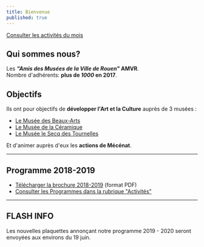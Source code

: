 ```yaml
---
title: Bienvenue
published: true
---
```


<p><a href="/pages/activites-du-mois.html" class="bouton">Consulter les activités du mois</a></p>  

## Qui sommes nous?

Les **_"Amis des Musées de la Ville de Rouen"_ AMVR**.  
Nombre d'adhérents: **plus de _1000_ en 2017**.

## Objectifs

Ils ont pour objectifs de **développer l'Art et la Culture** auprès de 3 musées :
- [Le Musée des Beaux-Arts](http://mbarouen.fr/fr)
- [Le Musée de la Céramique](http://museedelaceramique.fr/fr)
- [Le Musée le Secq des Tournelles](http://museelesecqdestournelles.fr/fr)

Et d'animer auprès d'eux les **actions de Mécénat**.

---

## Programme 2018-2019

- [Télécharger la brochure 2018-2019](/fichiers/adhesion-2018-2019.pdf) (format PDF)
- [Consulter les Programmes dans la rubrique "Activités"](/pages/activites.html)

---

## FLASH INFO  

Les nouvelles plaquettes annonçant notre programme 2019 - 2020 seront envoyées aux environs du 19 juin. 
